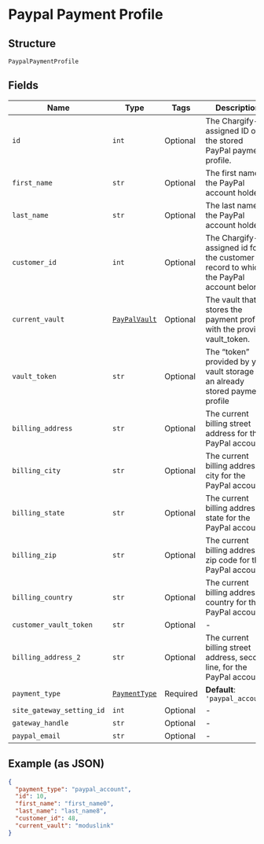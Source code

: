 
# Paypal Payment Profile

## Structure

`PaypalPaymentProfile`

## Fields

| Name | Type | Tags | Description |
|  --- | --- | --- | --- |
| `id` | `int` | Optional | The Chargify-assigned ID of the stored PayPal payment profile. |
| `first_name` | `str` | Optional | The first name of the PayPal account holder |
| `last_name` | `str` | Optional | The last name of the PayPal account holder |
| `customer_id` | `int` | Optional | The Chargify-assigned id for the customer record to which the PayPal account belongs |
| `current_vault` | [`PayPalVault`](../../doc/models/pay-pal-vault.md) | Optional | The vault that stores the payment profile with the provided vault_token. |
| `vault_token` | `str` | Optional | The “token” provided by your vault storage for an already stored payment profile |
| `billing_address` | `str` | Optional | The current billing street address for the PayPal account |
| `billing_city` | `str` | Optional | The current billing address city for the PayPal account |
| `billing_state` | `str` | Optional | The current billing address state for the PayPal account |
| `billing_zip` | `str` | Optional | The current billing address zip code for the PayPal account |
| `billing_country` | `str` | Optional | The current billing address country for the PayPal account |
| `customer_vault_token` | `str` | Optional | - |
| `billing_address_2` | `str` | Optional | The current billing street address, second line, for the PayPal account |
| `payment_type` | [`PaymentType`](../../doc/models/payment-type.md) | Required | **Default**: `'paypal_account'` |
| `site_gateway_setting_id` | `int` | Optional | - |
| `gateway_handle` | `str` | Optional | - |
| `paypal_email` | `str` | Optional | - |

## Example (as JSON)

```json
{
  "payment_type": "paypal_account",
  "id": 10,
  "first_name": "first_name0",
  "last_name": "last_name8",
  "customer_id": 48,
  "current_vault": "moduslink"
}
```

